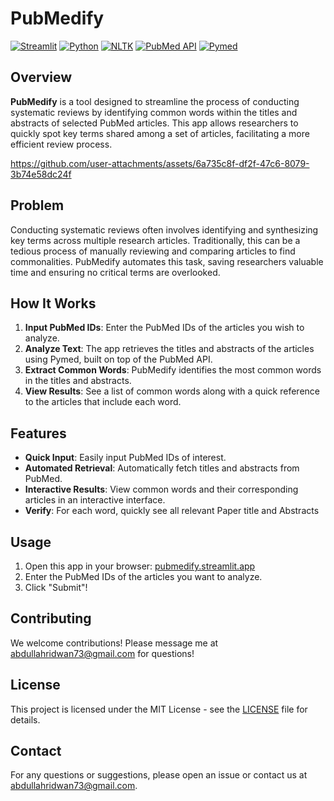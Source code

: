 # PubMedify



[![Streamlit](https://img.shields.io/badge/streamlit-v1.38.0-brightgreen)](https://streamlit.io/)
[![Python](https://img.shields.io/badge/python-v3.8-blue)](https://www.python.org/)
[![NLTK](https://img.shields.io/badge/nltk-v3.9.1-yellow)](https://www.nltk.org/)
[![PubMed API](https://img.shields.io/badge/pubmed--api-v1.0-orange)](https://www.ncbi.nlm.nih.gov/home/develop/api/)
[![Pymed](https://img.shields.io/badge/pymed-v0.8.9-lightgrey)](https://pypi.org/project/pymed/)

## Overview

**PubMedify** is a tool designed to streamline the process of conducting systematic reviews by identifying common words within the titles and abstracts of selected PubMed articles. This app allows researchers to quickly spot key terms shared among a set of articles, facilitating a more efficient review process.


https://github.com/user-attachments/assets/6a735c8f-df2f-47c6-8079-3b74e58dc24f


## Problem

Conducting systematic reviews often involves identifying and synthesizing key terms across multiple research articles. Traditionally, this can be a tedious process of manually reviewing and comparing articles to find commonalities. PubMedify automates this task, saving researchers valuable time and ensuring no critical terms are overlooked.

## How It Works

1. **Input PubMed IDs**: Enter the PubMed IDs of the articles you wish to analyze.
2. **Analyze Text**: The app retrieves the titles and abstracts of the articles using Pymed, built on top of the PubMed API.
3. **Extract Common Words**: PubMedify identifies the most common words in the titles and abstracts.
4. **View Results**: See a list of common words along with a quick reference to the articles that include each word.

## Features

- **Quick Input**: Easily input PubMed IDs of interest.
- **Automated Retrieval**: Automatically fetch titles and abstracts from PubMed.
- **Interactive Results**: View common words and their corresponding articles in an interactive interface.
- **Verify**: For each word, quickly see all relevant Paper title and Abstracts


## Usage

1. Open this app in your browser: [pubmedify.streamlit.app](https://pubmedify.streamlit.app/)
2. Enter the PubMed IDs of the articles you want to analyze.
3. Click "Submit"!

## Contributing

We welcome contributions! Please message me at abdullahridwan73@gmail.com for questions!

## License

This project is licensed under the MIT License - see the [LICENSE](LICENSE) file for details.

## Contact

For any questions or suggestions, please open an issue or contact us at abdullahridwan73@gmail.com.
